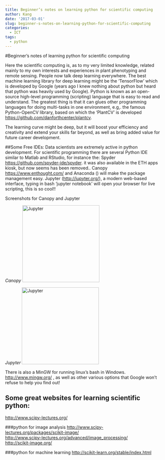 ```yaml
---
title: Beginner’s notes on learning python for scientific computing
author: Kang
date: '2017-03-01'
slug: beginner-s-notes-on-learning-python-for-scientific-computing
categories:
  - ICT
tags:
  - python
---
```



#Beginner’s notes of learning python for scientific computing

Here the scientific computing is, as to my very limited knowledge, related mainly to my own interests and experiences in plant phenotyping and remote sensing. People now talk deep learning everywhere. The best machine learning library for deep learning might be the ‘TensorFlow’ which is developed by Google (years ago I knew nothing about python but heard that python was heavily used by Google). Python is known as an open-source high-level programming (scripting) language that is easy to read and understand. The greatest thing is that it can glues other programming languages for doing multi-tasks in one environment, e.g,. the famous Python-OpenCV library, based on which the ‘PlantCV’ is developed https://github.com/danforthcenter/plantcv. 

The learning curve might be deep, but it will boost your efficiency and creativity and extend your skills far beyond, as well as bring added value for future career development.

##Some Free IDEs:
Data scientists are extremely active in python development. For scientific programming there are several Python IDE similar to Matlab and RStudio, for instance the: 
Spyder https://github.com/spyder-ide/spyder. it was also available in the ETH apps kiosk, but now seems has been removed..
Canopy https://www.enthought.com/ and Anaconda () will make the package management easy.
Jupyter (http://jupyter.org/), a modern web-based interface, typing in bash ‘jupyter notebook’ will open your browser for live scripting, this is so cool!!

Screenshots for Canopy and Jupyter

*Canopy*
<img src="https://i.imgur.com/RnEiz3P.png" alt="Jupyter" width="250"/>    

*Jupyter*
<img src="https://i.imgur.com/lJO7Mj6.png" alt="Jupyter" width="250"/>    


There is also a MinGW for running linux’s bash in Windows. http://www.mingw.org/ , as well as other various options that Google won’t refuse to help you find out!

## Some great websites for learning scientific python: 
http://www.scipy-lectures.org/

###python for image analysis
http://www.scipy-lectures.org/packages/scikit-image/    
http://www.scipy-lectures.org/advanced/image_processing/    
http://scikit-image.org/

###python for machine learning
http://scikit-learn.org/stable/index.html
